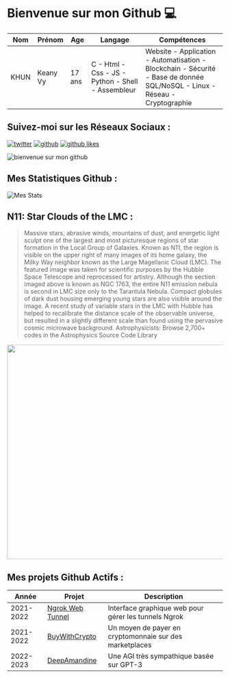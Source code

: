 # Bienvenue sur mon Github 💻
| Nom | Prénom | Age | Langage | Compétences |
|---  |---     |---  |---      |---
| KHUN | Keany Vy | 17 ans | C - Html - Css - JS - Python - Shell - Assembleur | Website - Application - Automatisation - Blockchain - Sécurité - Base de donnée SQL/NoSQL - Linux - Réseau - Cryptographie |

## Suivez-moi sur les Réseaux Sociaux :
[![twitter](https://img.shields.io/twitter/follow/thisiskeanyvy?style=social)](https://twitter.com/thisiskeanyvy)
[![github](https://img.shields.io/github/followers/thisiskeanyvy?style=social)](https://github.com/thisiskeanyvy?tab=followers)
[![github likes](https://img.shields.io/github/stars/thisiskeanyvy?style=social)](https://github.com/thisiskeanyvy)

![bienvenue sur mon github](https://thisiskeanyvy-hosting.pages.dev/banner.gif)

## Mes Statistiques Github :
![Mes Stats](https://github-readme-stats.vercel.app/api?username=thisiskeanyvy&show_icons=true&theme=radical)

## N11: Star Clouds of the LMC :

> Massive stars, abrasive winds, mountains of dust, and energetic light sculpt one of the largest and most picturesque regions of star formation in the Local Group of Galaxies.  Known as N11, the region is visible on the upper right of many images of its home galaxy, the Milky Way neighbor known as the Large Magellanic Cloud (LMC).  The featured image was taken for scientific purposes by the Hubble Space Telescope and reprocessed for artistry.  Although the section imaged above is known as NGC 1763, the entire N11 emission nebula is second in LMC size only to the Tarantula Nebula.  Compact globules of dark dust housing emerging young stars are also visible around the image.  A recent study of variable stars in the LMC with Hubble has helped to recalibrate the distance scale of the  observable universe, but resulted in a slightly different scale than found using the pervasive cosmic microwave background.   Astrophysicists: Browse 2,700+ codes in the Astrophysics Source Code Library

<img src='https://apod.nasa.gov/apod/image/2204/N11_HubbleLake_960.jpg' width="800" height="500"/>

## Mes projets Github Actifs :
| Année | Projet | Description |
|---   |---     |---          |
| 2021-2022 | [Ngrok Web Tunnel](https://github.com/thisiskeanyvy/ngrok-web-manager) | Interface graphique web pour gérer les tunnels Ngrok |
| 2021-2022 | [BuyWithCrypto](https://github.com/BuyWithCrypto) | Un moyen de payer en cryptomonnaie sur des marketplaces |
| 2022-2023 | [DeepAmandine](https://github.com/BuyWithCrypto/deep-amandine) | Une AGI très sympathique basée sur GPT-3 |
